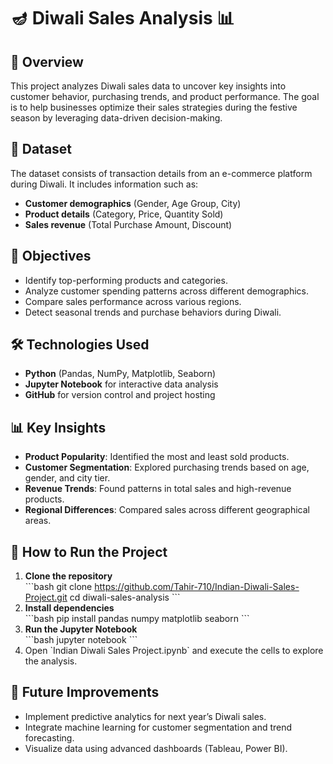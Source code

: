 # 🪔 Diwali Sales Analysis 📊  

## 📌 Overview  
This project analyzes Diwali sales data to uncover key insights into customer behavior, purchasing trends, and product performance. The goal is to help businesses optimize their sales strategies during the festive season by leveraging data-driven decision-making.  

## 📂 Dataset  
The dataset consists of transaction details from an e-commerce platform during Diwali. It includes information such as:  
- **Customer demographics** (Gender, Age Group, City)  
- **Product details** (Category, Price, Quantity Sold)  
- **Sales revenue** (Total Purchase Amount, Discount)  

## 🎯 Objectives  
- Identify top-performing products and categories.  
- Analyze customer spending patterns across different demographics.  
- Compare sales performance across various regions.  
- Detect seasonal trends and purchase behaviors during Diwali.  

## 🛠️ Technologies Used  
- **Python** (Pandas, NumPy, Matplotlib, Seaborn)  
- **Jupyter Notebook** for interactive data analysis  
- **GitHub** for version control and project hosting  

## 📊 Key Insights  
- **Product Popularity**: Identified the most and least sold products.  
- **Customer Segmentation**: Explored purchasing trends based on age, gender, and city tier.  
- **Revenue Trends**: Found patterns in total sales and high-revenue products.  
- **Regional Differences**: Compared sales across different geographical areas.  

## 🔧 How to Run the Project  
1. **Clone the repository**  
   \`\`\`bash
   git clone https://github.com/Tahir-710/Indian-Diwali-Sales-Project.git
   cd diwali-sales-analysis
   \`\`\`
2. **Install dependencies**  
   \`\`\`bash
   pip install pandas numpy matplotlib seaborn
   \`\`\`
3. **Run the Jupyter Notebook**  
   \`\`\`bash
   jupyter notebook
   \`\`\`
4. Open \`Indian Diwali Sales Project.ipynb\` and execute the cells to explore the analysis.  

## 📌 Future Improvements  
- Implement predictive analytics for next year’s Diwali sales.  
- Integrate machine learning for customer segmentation and trend forecasting.  
- Visualize data using advanced dashboards (Tableau, Power BI).  


